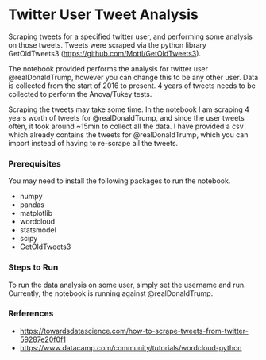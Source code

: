 # Twitter User Tweet Analysis
Scraping tweets for a specified twitter user, and performing some analysis on those tweets.
Tweets were scraped via the python library GetOldTweets3 (https://github.com/Mottl/GetOldTweets3).

The notebook provided performs the analysis for twitter user @realDonaldTrump, however you can change this to be any other user. Data is collected from the start of 2016
to present. 4 years of tweets needs to be collected to perform the Anova/Tukey tests.

Scraping the tweets may take some time. In the notebook I am scraping 4 years worth of tweets for @realDonaldTrump, and since the user tweets often, it took around ~15min 
to collect all the data. I have provided a csv which already contains the tweets for @realDonaldTrump, which you can import instead of having to re-scrape all the tweets.

### Prerequisites
You may need to install the following packages to run the notebook.
- numpy
- pandas
- matplotlib
- wordcloud
- statsmodel
- scipy 
- GetOldTweets3

### Steps to Run
To run the data analysis on some user, simply set the username and run. Currently, the notebook is running against @realDonaldTrump.

### References
- https://towardsdatascience.com/how-to-scrape-tweets-from-twitter-59287e20f0f1 
- https://www.datacamp.com/community/tutorials/wordcloud-python
